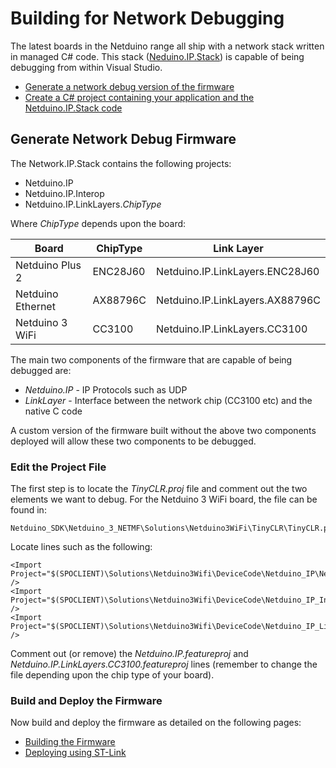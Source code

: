 # Building for Network Debugging

The latest boards in the Netduino range all ship with a network stack written in managed C# code.  This stack ([Neduino.IP.Stack](https://github.com/WildernessLabs/Netduino_IP_Stacks)) is capable of being debugging from within Visual Studio.

* [Generate a network debug version of the firmware](#generate-network-debug-firmware)
* [Create a C# project containing your application and the Netduino.IP.Stack code](https://github.com/WildernessLabs/Netduino_IP_Stacks/blob/master/Documentation/DebugProjects.md)

## Generate Network Debug Firmware

The Network.IP.Stack contains the following projects:

* Netduino.IP
* Netduino.IP.Interop
* Netduino.IP.LinkLayers._ChipType_

Where _ChipType_ depends upon the board:

| Board             | ChipType | Link Layer                      |
|-------------------|----------|---------------------------------|
| Netduino Plus 2   | ENC28J60 | Netduino.IP.LinkLayers.ENC28J60 |
| Netduino Ethernet | AX88796C | Netduino.IP.LinkLayers.AX88796C |
| Netduino 3 WiFi   | CC3100   | Netduino.IP.LinkLayers.CC3100   |

The main two components of the firmware that are capable of being debugged are:

* _Netduino.IP_ - IP Protocols such as UDP
* _LinkLayer_ - Interface between the network chip (CC3100 etc) and the native C code

A custom version of the firmware built without the above two components deployed will allow these two components to be debugged.

### Edit the Project File

The first step is to locate the _TinyCLR.proj_ file and comment out the two elements we want to debug.  For the Netduino 3 WiFi board, the file can be found in:

```
Netduino_SDK\Netduino_3_NETMF\Solutions\Netduino3WiFi\TinyCLR\TinyCLR.proj
```

Locate lines such as the following:

```msbuild
<Import Project="$(SPOCLIENT)\Solutions\Netduino3Wifi\DeviceCode\Netduino_IP\Netduino.IP.featureproj" />
<Import Project="$(SPOCLIENT)\Solutions\Netduino3Wifi\DeviceCode\Netduino_IP_Interop\Netduino.IP.Interop.featureproj" />
<Import Project="$(SPOCLIENT)\Solutions\Netduino3Wifi\DeviceCode\Netduino_IP_LinkLayers_CC3100\Netduino.IP.LinkLayers.CC3100.featureproj" />
```

Comment out (or remove) the _Netduino.IP.featureproj_ and _Netduino.IP.LinkLayers.CC3100.featureproj_ lines (remember to change the file depending upon the chip type of your board).

### Build and Deploy the Firmware

Now build and deploy the firmware as detailed on the following pages:

* [Building the Firmware](../FirmwareBuildGuide)
* [Deploying using ST-Link](../STLinkConnection)